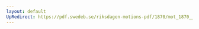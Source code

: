 ```yaml
---
layout: default
UpRedirect: https://pdf.swedeb.se/riksdagen-motions-pdf/1870/mot_1870__ak__00112.pdf
---
```

